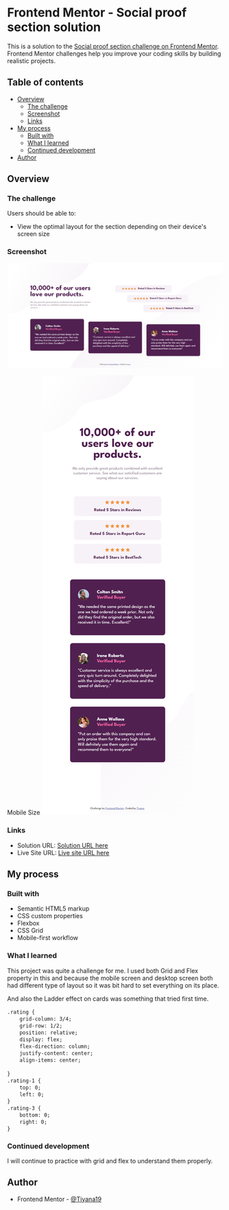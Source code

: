 # Frontend Mentor - Social proof section solution

This is a solution to the [Social proof section challenge on Frontend Mentor](https://www.frontendmentor.io/challenges/social-proof-section-6e0qTv_bA). Frontend Mentor challenges help you improve your coding skills by building realistic projects.

## Table of contents

- [Overview](#overview)
  - [The challenge](#the-challenge)
  - [Screenshot](#screenshot)
  - [Links](#links)
- [My process](#my-process)
  - [Built with](#built-with)
  - [What I learned](#what-i-learned)
  - [Continued development](#continued-development)
- [Author](#author)

## Overview

### The challenge

Users should be able to:

- View the optimal layout for the section depending on their device's screen size

### Screenshot

![Alt text](images/screenshot.png)

Mobile Size
![Alt text](images/screenshot-mobile.png)

### Links

- Solution URL: [Solution URL here](https://github.com/Tiyana19/social-proof-section)
- Live Site URL: [Live site URL here](https://tiyana19.github.io/social-proof-section/)

## My process

### Built with

- Semantic HTML5 markup
- CSS custom properties
- Flexbox
- CSS Grid
- Mobile-first workflow

### What I learned

This project was quite a challenge for me.
I used both Grid and Flex property in this and because the mobile screen and desktop screen both had different type of layout so it was bit hard to set everything on its place.

And also the Ladder effect on cards was something that tried first time.

```
.rating {
    grid-column: 3/4;
    grid-row: 1/2;
    position: relative;
    display: flex;
    flex-direction: column;
    justify-content: center;
    align-items: center;

}
.rating-1 {
    top: 0;
    left: 0;
}
.rating-3 {
    bottom: 0;
    right: 0;
}
```

### Continued development

I will continue to practice with grid and flex to understand them properly.

## Author

- Frontend Mentor - [@Tiyana19](https://www.frontendmentor.io/profile/Tiyana19)
